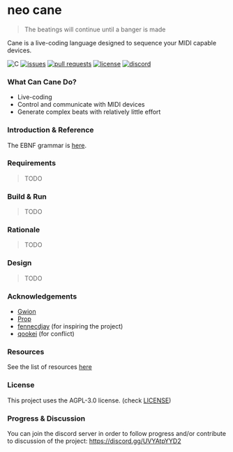 # neo cane
> The beatings will continue until a banger is made

Cane is a live-coding language designed to sequence your MIDI capable devices.

![C](https://img.shields.io/badge/c-17-blue.svg?style=flat)
[![issues](https://img.shields.io/github/issues/tarpit-collective/cane.svg?style=flat)](https://github.com/tarpit-collective/cane/issues)
[![pull requests](https://img.shields.io/github/issues-pr/tarpit-collective/cane?style=flat)](https://github.com/tarpit-collective/cane/pulls)
[![license](https://img.shields.io/github/license/tarpit-collective/cane.svg?style=flat)](./LICENSE)
[![discord](https://img.shields.io/discord/997102432133849088.svg?label=discord&style=flat)](https://discord.gg/UVYAtpYYD2)

### What Can Cane Do?
- Live-coding
- Control and communicate with MIDI devices
- Generate complex beats with relatively little effort

### Introduction & Reference
The EBNF grammar is [here](doc/syntax.ebnf).

### Requirements
> TODO

### Build & Run
> TODO

### Rationale
> TODO

### Design
> TODO

### Acknowledgements
- [Gwion](https://github.com/Gwion/Gwion)
- [Prop](https://pbat.ch/proj/prop.html)
- [fennecdjay](https://github.com/fennecdjay) (for inspiring the project)
- [qookei](https://github.com/qookei) (for conflict)

### Resources
See the list of resources [here](doc/resources.md)

### License
This project uses the AGPL-3.0 license. (check [LICENSE](LICENSE))

### Progress & Discussion
You can join the discord server in order to follow progress and/or contribute to discussion of the project: https://discord.gg/UVYAtpYYD2

